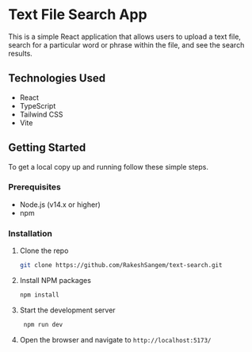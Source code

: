 # Text File Search App

This is a simple React application that allows users to upload a text file, search for a particular word or phrase within the file, and see the search results.

## Technologies Used

- React
- TypeScript
- Tailwind CSS
- Vite

## Getting Started

To get a local copy up and running follow these simple steps.

### Prerequisites

- Node.js (v14.x or higher)
- npm

### Installation

1. Clone the repo
   ```sh
   git clone https://github.com/RakeshSangem/text-search.git
   ```
2. Install NPM packages
   ```sh
   npm install
   ```
3. Start the development server
   ```sh
    npm run dev
   ```
4. Open the browser and navigate to `http://localhost:5173/`
